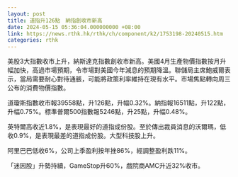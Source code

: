 ```yaml
---
layout: post
title: 道指升126點　納指創收市新高
date: 2024-05-15 05:36:04.000000000 +08:00
link: https://news.rthk.hk/rthk/ch/component/k2/1753198-20240515.htm
categories: rthk
---
```


美股3大指數收市上升，納斯達克指數創收市新高。美國4月生產物價指數按月升幅加快，高過市場預期，令市場對美國今年減息的預期降溫。聯儲局主席鮑威爾表示，當局需要耐心對待通脹，可能將政策利率維持在現有水平。市場焦點轉向周三公布的消費物價指數。

道瓊斯指數收市報39558點，升126點，升幅0.32%。納指報16511點，升122點，升幅0.75%。標準普爾500指數報5246點，升25點，升幅0.48%。

英特爾高收近1.8%，是表現最好的道指成份股。至於傳出裁員消息的沃爾瑪，低收0.9%，是表現最差的道指成份股。大型科技股上升。

阿里巴巴低收6%，公司上季盈利按年挫86%，經調整盈利跌11%。

「迷因股」升勢持續，GameStop升60%，戲院商AMC升近32%收市。
